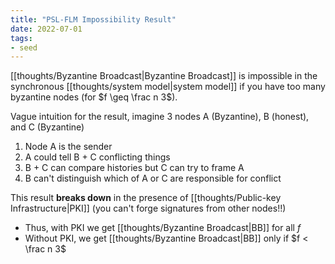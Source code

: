 ```yaml
---
title: "PSL-FLM Impossibility Result"
date: 2022-07-01
tags:
- seed
---
```


[[thoughts/Byzantine Broadcast|Byzantine Broadcast]] is impossible in the synchronous [[thoughts/system model|system model]] if you have too many byzantine nodes (for $f \geq \frac n 3$).

Vague intuition for the result, imagine 3 nodes A (Byzantine), B (honest), and C (Byzantine)
1. Node A is the sender
2. A could tell B + C conflicting things
3. B + C can compare histories but C can try to frame A
4. B can't distinguish which of A or C are responsible for conflict

This result **breaks down** in the presence of [[thoughts/Public-key Infrastructure|PKI]] (you can't forge signatures from other nodes!!)
- Thus, with PKI we get [[thoughts/Byzantine Broadcast|BB]] for all $f$
- Without PKI, we get [[thoughts/Byzantine Broadcast|BB]] only if $f < \frac n 3$